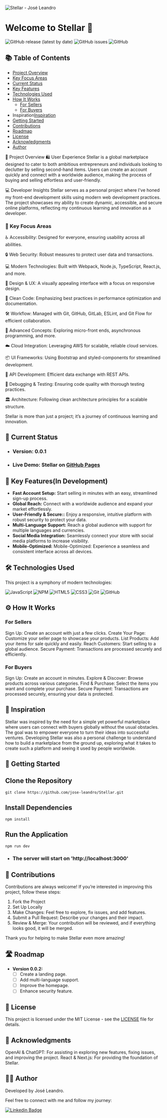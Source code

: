 ![Stellar - José Leandro](https://github.com/user-attachments/assets/4af167c1-f310-48ce-b69c-fb81d8f5722a)

# Welcome to Stellar 🌟
 ![GitHub release (latest by date)](https://img.shields.io/github/v/release/jose-leandro/Stellar)
![GitHub issues](https://img.shields.io/github/issues/jose-leandro/Stellar)
![GitHub](https://img.shields.io/github/license/jose-leandro/Stellar)

## 📚 Table of Contents
- [Project Overview](#project-overview)
- [Key Focus Areas](#key-focus-areas)
- [Current Status](#current-status)
- [Key Features](#key-features)
- [Technologies Used](#technologies-used)
- [How It Works](#how-it-works)
   - [For Sellers](#for-Sellers)
   - [For Buyers ](#for-buyers)
- Inspiration[Inspiration](#inspiration)
- [Getting Started](#getting-started)
- [Contributions](#contributions)
- [Roadmap](#roadmap)
- [License](#license)
- [Acknowledgments](#acknowledgments)
- [Author](#author)

🎯 Project Overview
🛍️ User Experience
Stellar is a global marketplace designed to cater to both ambitious entrepreneurs and individuals looking to declutter by selling second-hand items. Users can create an account quickly and connect with a worldwide audience, making the process of buying and selling effortless and user-friendly.

💻 Developer Insights
Stellar serves as a personal project where I've honed my front-end development skills using modern web development practices. The project showcases my ability to create dynamic, accessible, and secure online platforms, reflecting my continuous learning and innovation as a developer.

### 🔧 Key Focus Areas
♿ Accessibility: Designed for everyone, ensuring usability across all abilities.

🔒 Web Security: Robust measures to protect user data and transactions.

💻 Modern Technologies: Built with Webpack, Node.js, TypeScript, React.js, and more.

🎨 Design & UX: A visually appealing interface with a focus on responsive design.

🧼 Clean Code: Emphasizing best practices in performance optimization and documentation.

🛠️ Workflow: Managed with Git, GitHub, GitLab, ESLint, and Git Flow for efficient collaboration.

🚀 Advanced Concepts: Exploring micro-front ends, asynchronous programming, and more.

☁️ Cloud Integration: Leveraging AWS for scalable, reliable cloud services.

📦 UI Frameworks: Using Bootstrap and styled-components for streamlined development.

🔗 API Development: Efficient data exchange with REST APIs.

🐞 Debugging & Testing: Ensuring code quality with thorough testing practices.

🏛️ Architecture: Following clean architecture principles for a scalable structure.

Stellar is more than just a project; it’s a journey of continuous learning and innovation.


## 🚀 Current Status

* ### Version: 0.0.1
* ### Live Demo: Stellar on [GitHub Pages](https://jose-leandro.github.io/Stellar/)

 ## 🌟 Key Features(In Development)
 
- **Fast Account Setup:** Start selling in minutes with an easy, streamlined sign-up process.
- **Global Reach:**  Connect with a worldwide audience and expand your market effortlessly.
- **User-Friendly & Secure::**  Enjoy a responsive, intuitive platform with robust security to protect your data.
- **Multi-Language Support:**  Reach a global audience with support for multiple languages and currencies.
- **Social Media Integration:** Seamlessly connect your store with social media platforms to increase visibility.
- **Mobile-Optimized:** Mobile-Optimized: Experience a seamless and consistent interface across all devices.
 
## 🛠️ Technologies Used
This project is a symphony of modern technologies:

![JavaScript](https://img.shields.io/badge/javascript-%23323330.svg?style=for-the-badge&logo=javascript&logoColor=%23F7DF1E) ![NPM](https://img.shields.io/badge/NPM-%23CB3837.svg?style=for-the-badge&logo=npm&logoColor=white)  ![HTML5](https://img.shields.io/badge/html5-%23E34F26.svg?style=for-the-badge&logo=html5&logoColor=white)  ![CSS3](https://img.shields.io/badge/css3-%231572B6.svg?style=for-the-badge&logo=css3&logoColor=white)  ![Git](https://img.shields.io/badge/git-%23F05033.svg?style=for-the-badge&logo=git&logoColor=white) ![GitHub](https://img.shields.io/badge/github-%23121011.svg?style=for-the-badge&logo=github&logoColor=white) 

## ⚙️ How It Works

### For Sellers
Sign Up: Create an account with just a few clicks.
Create Your Page: Customize your seller page to showcase your products.
List Products: Add your items for sale quickly and easily.
Reach Customers: Start selling to a global audience.
Secure Payment: Transactions are processed securely and efficiently.

### For Buyers
Sign Up: Create an account in minutes.
Explore & Discover: Browse products across various categories.
Find & Purchase: Select the items you want and complete your purchase.
Secure Payment: Transactions are processed securely, ensuring your data is protected.

## 🌱 Inspiration
Stellar was inspired by the need for a simple yet powerful marketplace where users can connect with buyers globally without the usual obstacles. The goal was to empower everyone to turn their ideas into successful ventures. Developing Stellar was also a personal challenge to understand how to build a marketplace from the ground up, exploring what it takes to create such a platform and seeing it used by people worldwide.

## 🚀 Getting Started

## Clone the Repository
    git clone https://github.com/jose-leandro/Stellar.git

## Install Dependencies
    npm install
    
## Run the Application
    npm run dev
    
* ### The server will start on 'http://localhost:3000'

## 🤝 Contributions
Contributions are always welcome! If you’re interested in improving this project, follow these steps:

1. Fork the Project
2. Set Up Locally
3. Make Changes: Feel free to explore, fix issues, and add features.
4. Submit a Pull Request: Describe your changes and their impact.
5. Review & Merge: Your contribution will be reviewed, and if everything looks good, it will be merged.

Thank you for helping to make Stellar even more amazing!

  ## 🛣️ Roadmap
- **Version 0.0.2:**
  - [ ] Create a landing page.
  - [ ] Add multi-language support.
  - [ ] Improve the homepage.
  - [ ]  Enhance security feature.

## 📄 License
This project is licensed under the MIT License - see the [LICENSE](LICENSE) file for details.

## 🙏 Acknowledgments
OpenAI & ChatGPT: For assisting in exploring new features, fixing issues, and improving the project.
React & Next.js: For providing the foundation of Stellar.

## 👨‍💻 Author
Developed by José Leandro.

Feel free to connect with me and follow my journey:

 [![Linkedin Badge](https://img.shields.io/badge/-Leandro-blue?style=flat-square&logo=Linkedin&logoColor=white&link=https://www.linkedin.com/in/tgmarinho/)](https://www.linkedin.com/in/josé-leandro-do-nascimento/) 

 
